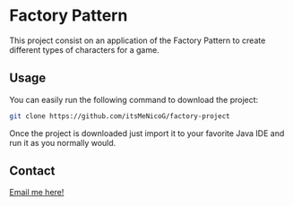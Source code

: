 # Factory Pattern

This project consist on an application of the Factory Pattern to create different types of characters for a game.

## Usage

You can easily run the following command to download the project: 
``` bash
git clone https://github.com/itsMeNicoG/factory-project
```
Once the project is downloaded just import it to your favorite Java IDE and run it as you normally would.

## Contact
[Email me here!](mailto:nicolasgongora28@gmail.com?subject=[GitHub])
